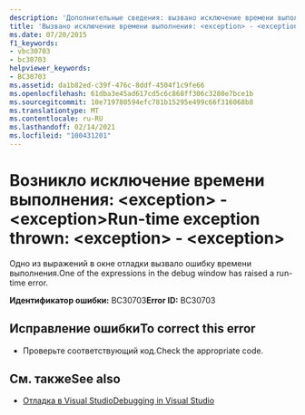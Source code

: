 ```yaml
---
description: 'Дополнительные сведения: вызвано исключение времени выполнения: <exception> - <exception>'
title: 'Вызвано исключение времени выполнения: <exception> - <exception>'
ms.date: 07/20/2015
f1_keywords:
- vbc30703
- bc30703
helpviewer_keywords:
- BC30703
ms.assetid: da1b82ed-c39f-476c-8ddf-4504f1c9fe66
ms.openlocfilehash: 61dba3e45ad617cd5c6c868ff306c3280e7bce1b
ms.sourcegitcommit: 10e719780594efc781b15295e499c66f316068b8
ms.translationtype: MT
ms.contentlocale: ru-RU
ms.lasthandoff: 02/14/2021
ms.locfileid: "100431201"
---
```

# <a name="run-time-exception-thrown-exception---exception"></a><span data-ttu-id="f2d0d-103">Возникло исключение времени выполнения: \<exception> - \<exception></span><span class="sxs-lookup"><span data-stu-id="f2d0d-103">Run-time exception thrown: \<exception> - \<exception></span></span>

<span data-ttu-id="f2d0d-104">Одно из выражений в окне отладки вызвало ошибку времени выполнения.</span><span class="sxs-lookup"><span data-stu-id="f2d0d-104">One of the expressions in the debug window has raised a run-time error.</span></span>  
  
 <span data-ttu-id="f2d0d-105">**Идентификатор ошибки:** BC30703</span><span class="sxs-lookup"><span data-stu-id="f2d0d-105">**Error ID:** BC30703</span></span>  
  
## <a name="to-correct-this-error"></a><span data-ttu-id="f2d0d-106">Исправление ошибки</span><span class="sxs-lookup"><span data-stu-id="f2d0d-106">To correct this error</span></span>  
  
- <span data-ttu-id="f2d0d-107">Проверьте соответствующий код.</span><span class="sxs-lookup"><span data-stu-id="f2d0d-107">Check the appropriate code.</span></span>  
  
## <a name="see-also"></a><span data-ttu-id="f2d0d-108">См. также</span><span class="sxs-lookup"><span data-stu-id="f2d0d-108">See also</span></span>

- [<span data-ttu-id="f2d0d-109">Отладка в Visual Studio</span><span class="sxs-lookup"><span data-stu-id="f2d0d-109">Debugging in Visual Studio</span></span>](/visualstudio/debugger/debugger-feature-tour)
